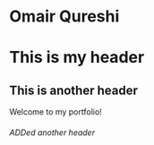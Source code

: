 # Omair Qureshi
# This is my header
## This is another header
Welcome to my portfolio!
###### ADDed another header

